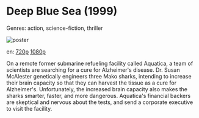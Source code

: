 # Deep Blue Sea (1999)

Genres: action, science-fiction, thriller

![poster](http://image.tmdb.org/t/p/w500/r386y8YpePXoS7P4jHWZRTF36Zb.jpg)

en:
  [720p](magnet:?xt=urn:btih:C105270A58E340AEE816FD9411173B7130BAF237&tr=udp://glotorrents.pw:6969/announce&tr=udp://tracker.opentrackr.org:1337/announce&tr=udp://torrent.gresille.org:80/announce&tr=udp://tracker.openbittorrent.com:80&tr=udp://tracker.coppersurfer.tk:6969&tr=udp://tracker.leechers-paradise.org:6969&tr=udp://p4p.arenabg.ch:1337&tr=udp://tracker.internetwarriors.net:1337)
  [1080p](magnet:?xt=urn:btih:3585BA4F0CCF0BFD7490E0A6FBC319BB1D05ADBF&tr=udp://glotorrents.pw:6969/announce&tr=udp://tracker.opentrackr.org:1337/announce&tr=udp://torrent.gresille.org:80/announce&tr=udp://tracker.openbittorrent.com:80&tr=udp://tracker.coppersurfer.tk:6969&tr=udp://tracker.leechers-paradise.org:6969&tr=udp://p4p.arenabg.ch:1337&tr=udp://tracker.internetwarriors.net:1337)
  


On a remote former submarine refueling facility called Aquatica, a team of scientists are searching for a cure for Alzheimer's disease. Dr. Susan McAlester genetically engineers three Mako sharks, intending to increase their brain capacity so that they can harvest the tissue as a cure for Alzheimer's. Unfortunately, the increased brain capacity also makes the sharks smarter, faster, and more dangerous. Aquatica's financial backers are skeptical and nervous about the tests, and send a corporate executive to visit the facility.